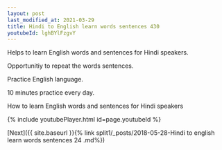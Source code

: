 ```yaml
---
layout: post
last_modified_at: 2021-03-29
title: Hindi to English learn words sentences 430 
youtubeId: lghBYlFzgvY
---
```

 
 
Helps to learn English words and sentences for Hindi speakers.

Opportunitiy to repeat the words sentences. 

Practice English language. 
 
10 minutes practice every day. 
 
How to learn English words and sentences for Hindi speakers 
 
{% include youtubePlayer.html id=page.youtubeId %}
 
 
[Next]({{ site.baseurl }}{% link  split1/_posts/2018-05-28-Hindi to english learn words sentences 24 .md%})
 
